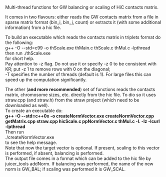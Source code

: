 Multi-thread functions for GW balancing or scaling of HiC contacts matrix.  

It comes in two flavours: either reads the GW contacts matrix from a file in sparse matrix format (bin_i, bin_j, count) or extracts it (with some additional information) from a hic file.  

To build an executable which reads the contacts matrix in triplets format do the following:  
g++ -O --std=c99 -o thScale.exe thMain.c thScale.c thMul.c -lpthread  
then run ./thScale.exe  
for short help.  
Pay attention to -z flag. Do not use it or specify -z 0 to be consistent with KR; put -z 1 to remove rows with 0 on the diagonal;  
-T specifies the number of threads (default is 1). For large files this can speed up the computation significantly.

The other (**and more recommended**) set of functions reads the contacts matrix, chromosome sizes, etc. directly from the hic file. To dio so it uses straw.cpp (and straw.h) from the straw project (which need to be downloaded as well).  
To create an executable do:  
**g++ -O --std=c++0x -o createNormVector.exe createNormVector.cpp getMatrix.cpp straw.cpp hicScale.c ppNormVector.c thMul.c -I. -lz -lcurl -lpthread**  
Then run  
./createNormVector.exe  
to see the help message.  
Note that now the target vector is optional. If present, scaling to this vector is performed, if absent, balancing is performed.  
The output file comes in a format which can be added to the hic file by juicer_tools addNorm. If balancing was performed, the name of the new norm is GW_BAL; if scaling was performed it is GW_SCAL.




